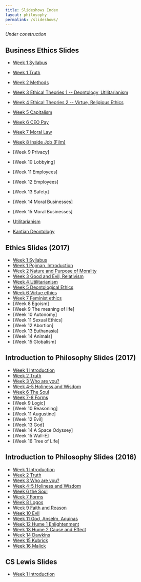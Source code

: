 ```yaml
---
title: Slideshows Index
layout: philosophy
permalink: /slideshows/
---
```


*Under construction*

## Business Ethics Slides

* [Week 1 Syllabus](/slideshows/business1intro)
* [Week 1 Truth](/slideshows/business1truth)
* [Week 2 Methods](http://www.keithbuhler.com/slideshows/business2methods)
* [Week 3 Ethical Theories 1 -- Deontology, Utilitarianism](/slideshows/business3theories1)
* [Week 4 Ethical Theories 2 -- Virtue, Religious Ethics](http://www.keithbuhler.com/slideshows/business4virtue)
* [Week 5 Capitalism](/slideshows/business5capitalism)
* [Week 6 CEO Pay](/slideshows/business6ceopay)
* [Week 7 Moral Law](/slideshows/business7morallaw)
* [Week 8 Inside Job (Film)](http://www.keithbuhler.com/slideshows/business6insidejob)
* [Week 9 Privacy]
* [Week 10 Lobbying]
* [Week 11 Employees]
* [Week 12 Employees]
* [Week 13 Safety]
* [Week 14 Moral Businesses]
* [Week 15 Moral Businesses]


* [Utilitarianism](/slideshows/business3util)
* [Kantian Deontology](http://www.keithbuhler.com/slideshows/business4kant)


## Ethics Slides (2017)

* [Week 1 Syllabus](/slideshows/ethics1syllabus)
* [Week 1 Pojman, Introduction](/slideshows/ethics1pojman)
* [Week 2 Nature and Purpose of Morality](http://www.keithbuhler.com/slideshows/ethics2morality)
* [Week 3 Good and Evil, Relativism](http://www.keithbuhler.com/slideshows/ethics3goodandevil)
* [Week 4 Utilitarianism](http://www.keithbuhler.com/slideshows/ethics4utilitarianism)
* [Week 5 Deontological Ethics](http://www.keithbuhler.com/slideshows/ethics5deontology)
* [Week 6 Virtue ethics](/slideshows/ethics6virtue)
* [Week 7 Feminist ethics](/slideshows/ethics7feminism)
* [Week 8 Egoism]
* [Week 9 The meaning of life]
* [Week 10 Autonomy]
* [Week 11 Sexual Ethics]
* [Week 12 Abortion]
* [Week 13 Euthanasia]
* [Week 14 Animals]
* [Week 15 Globalism]

## Introduction to Philosophy Slides (2017)

* [Week 1 Introduction](/slideshows/intro1syllabus)
* [Week 2 Truth](https://docs.google.com/presentation/d/15cMYBmq8hgJS_cycvzxK-jeG1WbGMB_nnfoCOKxp01Y/edit)
* [Week 3 Who are you?](https://docs.google.com/presentation/d/1gwwpPaNLDQBBUws_Q71VisxtAwOEGGD3-V-o6F9n_OE/edit)
* [Week 4-5 Holiness and Wisdom](https://docs.google.com/presentation/d/1VnRf3kNIHvuPd9RAOWrP3TVlKGR6AoxSc62kTo00Y0s/)
* [Week 6 The Soul](https://docs.google.com/presentation/d/1v8DnqgR0ka1ZXRheCGudtr8dwiVHsWPDDWttyRA-IEA/edit?usp=drive_web)
* [Week 7-8 Forms](https://docs.google.com/presentation/d/1n7xV3Kku4tNME5wfFetn-5q3ciqt6bwEGz3yCO9jdhc/edit?usp=drive_web)
* [Week 9 Logic]
* [Week 10 Reasoning]
* [Week 11 Augustine]
* [Week 12 Evil]
* [Week 13 God]
* [Week 14 A Space Odyssey]
* [Week 15 Wall-E]
* [Week 16 Tree of Life]


## Introduction to Philosophy Slides (2016)

* [Week 1 Introduction](https://drive.google.com/open?id=1eHONx_wurKNZP-bXe_uuHVLvO5hov8wXjc6iivl5qOs)
* [Week 2 Truth](https://docs.google.com/presentation/d/15cMYBmq8hgJS_cycvzxK-jeG1WbGMB_nnfoCOKxp01Y/edit)
* [Week 3 Who are you?](https://docs.google.com/presentation/d/1gwwpPaNLDQBBUws_Q71VisxtAwOEGGD3-V-o6F9n_OE/edit)
* [Week 4-5 Holiness and Wisdom](https://docs.google.com/presentation/d/1VnRf3kNIHvuPd9RAOWrP3TVlKGR6AoxSc62kTo00Y0s/)
* [Week 6 the Soul](https://docs.google.com/presentation/d/1v8DnqgR0ka1ZXRheCGudtr8dwiVHsWPDDWttyRA-IEA/edit?usp=drive_web)
* [Week 7 Forms](https://docs.google.com/presentation/d/1n7xV3Kku4tNME5wfFetn-5q3ciqt6bwEGz3yCO9jdhc/edit?usp=drive_web)
* [Week 8 Logos](https://docs.google.com/presentation/d/1Stth-veFK7UV9BKqpFTXaDL6lE17iAyPfV8bbExD6cw/edit?usp=drive_web)
* [Week 9 Faith and Reason](https://docs.google.com/presentation/d/19uda8A8CpEmdK_uL5hGVe8DfLvCswxodufSlFKKsjZ8/)
* [Week 10 Evil](https://docs.google.com/presentation/d/1CUVE28R1D6sJ83iKGvrsT4LOuAnNFD0nfR2Sc-jLJUk/)
* [Week 11 God, Anselm, Aquinas](https://docs.google.com/presentation/d/1aSTEQeEsapdRxa1EFWRBIuV3A3OftHRvqYFnHaO_Htg/)
* [Week 12 Hume 1 Enlightenment](https://docs.google.com/presentation/d/1erxWdo5D1rlgPoseW4yE33-zHk2X7WCuFI-roVv_W4A/edit)
* [Week 13 Hume 2 Cause and Effect](https://docs.google.com/presentation/d/1ILd04EoE-8OG7uYXwDgHrxSmp7Q-QQX7vLjw4kSqFNM/)
* [Week 14 Dawkins](https://docs.google.com/presentation/d/1KfLUJo2VhMpv13UZ1fNKjpbeKXqoe4fPDU5Trw7Yf9w/)
* [Week 15 Kubrick](https://docs.google.com/presentation/d/1hIzk8dfLircKW-9Yemd37OK4inNW3D-4-uov-Tj_qAQ/)
* [Week 16 Malick](https://docs.google.com/presentation/d/1nP-FNHKbIAWb59OAdWaH4TQmRVMoJs_yy3cqAJEgCZ0/)

## CS Lewis Slides

* [Week 1 Introduction](/slideshows/lewis1intro)

